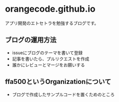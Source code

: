 # orangecode.github.io

アプリ開発のエトセトラを勉強するブログです。

## ブログの運用方法

- issueにブログのテーマを書いて登録
- 記事を書いたら、プルリクエストを作成
- 誰かにレビューとマージをお願いする

## ffa500というOrganizationについて

- ブログで作成したサンプルコードを置くためのところ
